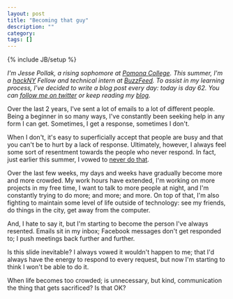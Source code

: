 ```yaml
---
layout: post
title: "Becoming that guy"
description: ""
category: 
tags: []
---
```

{% include JB/setup %}

*I'm Jesse Pollak, a rising sophomore at [Pomona College](http://pomona.edu). This summer, I'm a [hackNY](http://hackny.org) Fellow and technical intern at [BuzzFeed](http://buzzfeed.com). To assist in my learning process, I've decided to write a blog post every day: today is day 62. You can [follow me on twitter](http://twitter.com/jessepollak) or keep reading my [blog](http://jessepollak.me).*

Over the last 2 years, I've sent a lot of emails to a lot of different people. Being a beginner in so many ways, I've constantly been seeking help in any form I can get. Sometimes, I get a response, sometimes I don't. 

When I don't, it's easy to superficially accept that people are busy and that you can't be to hurt by a lack of response. Ultimately, however, I always feel some sort of resentment towards the people who never respond. In fact, just earlier this summer, I vowed to [never do that](http://jessepollak.me/2012/06/21/do-respond-to-every-email/).

Over the last few weeks, my days and weeks have gradually become more and more crowded. My work hours have extended, I'm working on more projects in my free time, I want to talk to more people at night, and I'm constantly trying to do more; and more; and more. On top of that, I'm also fighting to maintain some level of life outside of technology: see my friends, do things in the city, get away from the computer. 

And, I hate to say it, but I'm starting to become the person I've always resented. Emails sit in my inbox; Facebook messages don't get responded to; I push meetings back further and further.

Is this slide inevitable? I always vowed it wouldn't happen to me; that I'd always have the energy to respond to every request, but now I'm starting to think I won't be able to do it. 

When life becomes too crowded; is unnecessary, but kind, communication the thing that gets sacrificed? Is that OK?